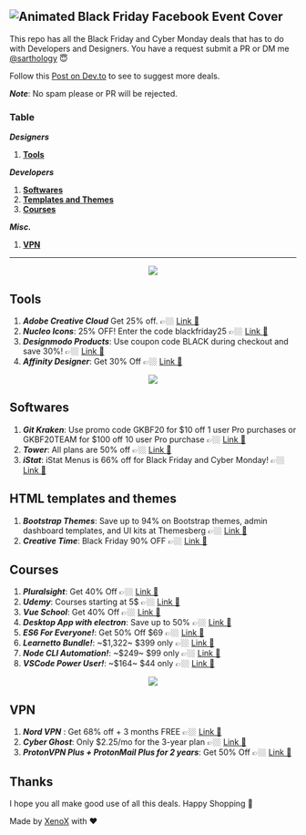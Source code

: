## ![Animated Black Friday Facebook Event Cover  ](https://user-images.githubusercontent.com/3650216/100090638-7b54af00-2e79-11eb-8c93-3d3a6593b934.gif)

This repo has all the Black Friday and Cyber Monday deals that has to do with Developers and Designers. You have a request submit a PR or DM me [@sarthology](https://twitter.com/sarthology) 😇

Follow this [Post on Dev.to](https://dev.to/sarthology/the-black-friday-and-cyber-monday-thread-2020-d8l) to see to suggest more deals.

**_Note_**: No spam please or PR will be rejected.

### Table 

***Designers***

1. **[Tools](#tools)**

***Developers***

1. **[Softwares](#softwares)**
2. **[Templates and Themes](#html-templates-and-themes)**
3. **[Courses](#courses)**

***Misc.***

1. **[VPN](#vpn)**

---

<div align="center"><img src="https://user-images.githubusercontent.com/3650216/100118190-9df7bf80-2e9b-11eb-933a-7e9cabc198c8.png"></div>

## Tools

1. **_Adobe Creative Cloud_** Get 25% off. 👉🏼 [Link 🎁](https://www.adobe.com/creativecloud.html)
2. **_Nucleo Icons_**: 25% OFF! Enter the code blackfriday25 👉🏼 [Link 🎁](https://nucleoapp.com)
3. **_Designmodo Products_**: Use coupon code BLACK during checkout and save 30%! 👉🏼 [Link 🎁](https://designmodo.com/blackfriday/?u=4176)
4. **_Affinity Designer_**: Get 30% Off 👉🏼 [Link 🎁](https://affinity.serif.com/en-us/designer/#buy)

<div align="center"><img src="https://user-images.githubusercontent.com/3650216/100120186-b10b8f00-2e9d-11eb-9d43-495dd1b2f492.png"></div>

## Softwares

1. **_Git Kraken_**: Use promo code GKBF20 for $10 off 1 user Pro purchases or GKBF20TEAM for $100 off 10 user Pro purchase 👉🏼 [Link 🎁](https://www.gitkraken.com/pricing)
2. **_Tower_**: All plans are 50% off 👉🏼 [Link 🎁](https://www.git-tower.com/pricing/mac)
3. **_iStat_**: iStat Menus is 66% off for Black Friday and Cyber Monday! 👉🏼 [Link 🎁](https://bjango.com/mac/istatmenus/)

## HTML templates and themes

1. **_Bootstrap Themes_**: Save up to 94% on Bootstrap themes, admin dashboard templates, and UI kits at Themesberg 👉🏼 [Link 🎁](https://themesberg.com/black-friday)
2. **_Creative Time_**: Black Friday 90% OFF 👉🏼 [Link 🎁](https://www.creative-tim.com/campaign)

## Courses

1.  **_Pluralsight_**: Get 40% Off 👉🏼 [Link 🎁](https://www.pluralsight.com/)
2.  **_Udemy_**: Courses starting at 5$ 👉🏼 [Link 🎁](https://www.udemy.com)
3.  **_Vue School_**:  Get 40% Off  👉🏼 [Link 🎁](https://vueschool.io/sales/blackfriday)
4.  **_Desktop App with electron_**:  Save up to 50% 👉🏼 [Link 🎁](https://desktopappswithelectron.com/)
5.  **_ES6 For Everyone!_**: Get 50% Off $69   👉🏼 [Link 🎁](https://es6.io/)
6.  **_Learnetto Bundle!_**:  ~$1,322~ $399 only 👉🏼 [Link 🎁](https://learnetto.com/blackfriday)
7.  **_Node CLI Automation!_**:  ~$249~ $99 only 👉🏼 [Link 🎁](https://nodecli.com)
7.  **_VSCode Power User!_**:  ~$164~ $44 only 👉🏼 [Link 🎁](https://vscode.pro)

<div align="center"><img src="https://user-images.githubusercontent.com/3650216/100120483-fa5bde80-2e9d-11eb-85b0-ca61ec32734b.png"></div>

## VPN

1. **_Nord VPN_** : Get 68% off + 3 months FREE 👉🏼 [Link 🎁](https://nordvpn.com)
2. **_Cyber Ghost_**: Only $2.25/mo for the 3-year plan 👉🏼 [Link 🎁](https://www.cyberghostvpn.com/en_US/)
3. **_ProtonVPN Plus + ProtonMail Plus for 2 years_**: Get 50% Off 👉🏼 [Link 🎁](https://protonvpn.com/blackfriday#plans)

## Thanks

I hope you all make good use of all this deals. Happy Shopping 🥳

Made by [XenoX](https://xenox.dev) with ❤️
